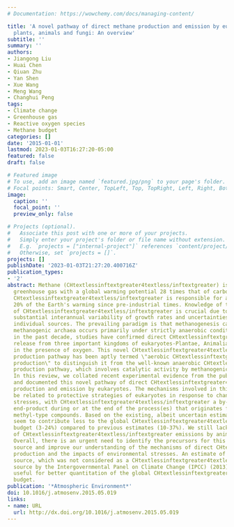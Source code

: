 ```yaml
---
# Documentation: https://wowchemy.com/docs/managing-content/

title: 'A novel pathway of direct methane production and emission by eukaryotes including
  plants, animals and fungi: An overview'
subtitle: ''
summary: ''
authors:
- Jiangong Liu
- Huai Chen
- Qiuan Zhu
- Yan Shen
- Xue Wang
- Meng Wang
- Changhui Peng
tags:
- Climate change
- Greenhouse gas
- Reactive oxygen species
- Methane budget
categories: []
date: '2015-01-01'
lastmod: 2023-01-03T16:27:20-05:00
featured: false
draft: false

# Featured image
# To use, add an image named `featured.jpg/png` to your page's folder.
# Focal points: Smart, Center, TopLeft, Top, TopRight, Left, Right, BottomLeft, Bottom, BottomRight.
image:
  caption: ''
  focal_point: ''
  preview_only: false

# Projects (optional).
#   Associate this post with one or more of your projects.
#   Simply enter your project's folder or file name without extension.
#   E.g. `projects = ["internal-project"]` references `content/project/deep-learning/index.md`.
#   Otherwise, set `projects = []`.
projects: []
publishDate: '2023-01-03T21:27:20.400716Z'
publication_types:
- '2'
abstract: Methane (CHtextlessinftextgreater4textless/inftextgreater) is a powerful
  greenhouse gas with a global warming potential 28 times that of carbon dioxide (COtextlessinftextgreater2textless/inftextgreater).
  CHtextlessinftextgreater4textless/inftextgreater is responsible for approximately
  20% of the Earth's warming since pre-industrial times. Knowledge of the sources
  of CHtextlessinftextgreater4textless/inftextgreater is crucial due to the recent
  substantial interannual variability of growth rates and uncertainties regarding
  individual sources. The prevailing paradigm is that methanogenesis carried out by
  methanogenic archaea occurs primarily under strictly anaerobic conditions. However,
  in the past decade, studies have confirmed direct CHtextlessinftextgreater4textless/inftextgreater
  release from three important kingdoms of eukaryotes-Plantae, Animalia and Fungi-even
  in the presence of oxygen. This novel CHtextlessinftextgreater4textless/inftextgreater
  production pathway has been aptly termed \"aerobic CHtextlessinftextgreater4textless/inftextgreater
  production\" to distinguish it from the well-known anaerobic CHtextlessinftextgreater4textless/inftextgreater
  production pathway, which involves catalytic activity by methanogenic archaeal enzymes.
  In this review, we collated recent experimental evidence from the published literature
  and documented this novel pathway of direct CHtextlessinftextgreater4textless/inftextgreater
  production and emission by eukaryotes. The mechanisms involved in this pathway may
  be related to protective strategies of eukaryotes in response to changing environmental
  stresses, with CHtextlessinftextgreater4textless/inftextgreater a by-product or
  end-product during or at the end of the process(es) that originates from organic
  methyl-type compounds. Based on the existing, albeit uncertain estimates, plants
  seem to contribute less to the global CHtextlessinftextgreater4textless/inftextgreater
  budget (3-24%) compared to previous estimates (10-37%). We still lack estimates
  of CHtextlessinftextgreater4textless/inftextgreater emissions by animals and fungi.
  Overall, there is an urgent need to identify the precursors for this novel CHtextlessinftextgreater4textless/inftextgreater
  source and improve our understanding of the mechanisms of direct CHtextlessinftextgreater4textless/inftextgreater
  production and the impacts of environmental stresses. An estimate of this new CHtextlessinftextgreater4textless/inftextgreater
  source, which was not considered as a CHtextlessinftextgreater4textless/inftextgreater
  source by the Intergovernmental Panel on Climate Change (IPCC) (2013), could be
  useful for better quantitation of the global CHtextlessinftextgreater4textless/inftextgreater
  budget.
publication: '*Atmospheric Environment*'
doi: 10.1016/j.atmosenv.2015.05.019
links:
- name: URL
  url: http://dx.doi.org/10.1016/j.atmosenv.2015.05.019
---
```

